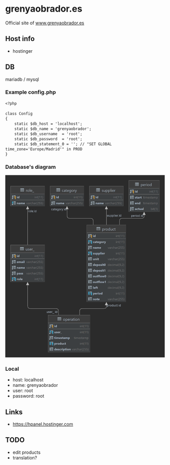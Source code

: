 # grenyaobrador.es
Official site of www.grenyaobrador.es

## Host info
+ hostinger

## DB
mariadb / mysql
### Example config.php
```injectablephp
<?php

class Config
{
	static $db_host = 'localhost';
	static $db_name = 'grenyaobrador';
	static $db_username  = 'root';
	static $db_password  = 'root';
	static $db_statement_0 = ''; // "SET GLOBAL time_zone='Europe/Madrid'" in PROD
}
```
### Database's diagram
![image info](./grenyaobrador.png)
### Local
+ host: localhost
+ name: grenyaobrador
+ user: root
+ password: root

## Links
+ https://hpanel.hostinger.com

## TODO
+ edit products
+ translation?
